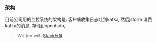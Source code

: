 ### 架构
目前公司用的监控系统的架构是: 客户端收集日志吐到kafka, 然后jstorm 消费kafka的消息, 存储到opentsdb, 




> Written with [StackEdit](https://stackedit.io/).
<!--stackedit_data:
eyJoaXN0b3J5IjpbLTQxMjc0ODIzXX0=
-->
